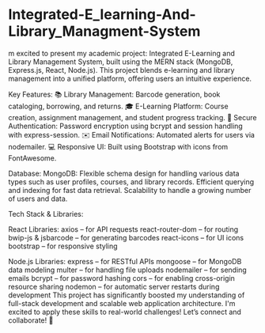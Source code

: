 # Integrated-E_learning-And-Library_Managment-System
m excited to present my academic project: Integrated E-Learning and Library Management System, built using the MERN stack (MongoDB, Express.js, React, Node.js). This project blends e-learning and library management into a unified platform, offering users an intuitive experience.

Key Features:
📚 Library Management: Barcode generation, book cataloging, borrowing, and returns.
🎓 E-Learning Platform: Course creation, assignment management, and student progress tracking.
🔐 Secure Authentication: Password encryption using bcrypt and session handling with express-session.
✉️ Email Notifications: Automated alerts for users via nodemailer.
💻 Responsive UI: Built using Bootstrap with icons from FontAwesome.

Database:
MongoDB:
Flexible schema design for handling various data types such as user profiles, courses, and library records.
Efficient querying and indexing for fast data retrieval.
Scalability to handle a growing number of users and data.

Tech Stack & Libraries:

React Libraries:
axios – for API requests
react-router-dom – for routing
bwip-js & jsbarcode – for generating barcodes
react-icons – for UI icons
bootstrap – for responsive styling

Node.js Libraries:
express – for RESTful APIs
mongoose – for MongoDB data modeling
multer – for handling file uploads
nodemailer – for sending emails
bcrypt – for password hashing
cors – for enabling cross-origin resource sharing
nodemon – for automatic server restarts during development
This project has significantly boosted my understanding of full-stack development and scalable web application architecture. I'm excited to apply these skills to real-world challenges!
Let’s connect and collaborate! 🚀
